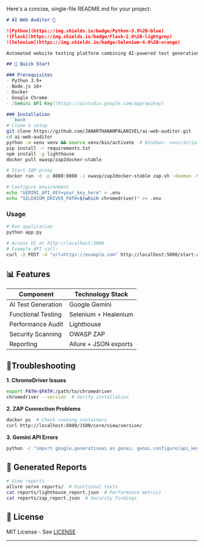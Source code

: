 Here's a concise, single-file README.md for your project:

```markdown
# AI Web Auditor 🤖

![Python](https://img.shields.io/badge/Python-3.9%2B-blue)
![Flask](https://img.shields.io/badge/Flask-2.0%2B-lightgrey)
![Selenium](https://img.shields.io/badge/Selenium-4.0%2B-orange)

Automated website testing platform combining AI-powered test generation (Google Gemini), functional testing (Selenium), performance analysis (Lighthouse), and security scanning (OWASP ZAP).

## 🚀 Quick Start

### Prerequisites
- Python 3.9+
- Node.js 16+
- Docker
- Google Chrome
- [Gemini API Key](https://aistudio.google.com/app/apikey)

### Installation
```bash
# Clone & setup
git clone https://github.com/JANARTHANANPALANIVEL/ai-web-auditor.git
cd ai-web-auditor
python -m venv venv && source venv/bin/activate  # Windows: venv\Scripts\activate
pip install -r requirements.txt
npm install -g lighthouse
docker pull owasp/zap2docker-stable

# Start ZAP proxy
docker run -d -p 8080:8080 -i owasp/zap2docker-stable zap.sh -daemon -host 0.0.0.0 -port 8080 -config api.disablekey=true

# Configure environment
echo "GEMINI_API_KEY=your_key_here" > .env
echo "SELENIUM_DRIVER_PATH=$(which chromedriver)" >> .env
```

### Usage
```bash
# Run application
python app.py

# Access UI at http://localhost:5000
# Example API call:
curl -X POST -d "url=https://example.com" http://localhost:5000/start-audit
```

## 📊 Features
| Component          | Technology Stack      |
|--------------------|-----------------------|
| AI Test Generation | Google Gemini         |
| Functional Testing | Selenium + Healenium  |
| Performance Audit  | Lighthouse            |
| Security Scanning  | OWASP ZAP             |
| Reporting          | Allure + JSON exports |



## 📍Troubleshooting
**1. ChromeDriver Issues**
```bash
export PATH=$PATH:/path/to/chromedriver
chromedriver --version  # Verify installation
```

**2. ZAP Connection Problems**
```bash
docker ps  # Check running containers
curl http://localhost:8080/JSON/core/view/version/
```

**3. Gemini API Errors**
```bash
python -c "import google.generativeai as genai; genai.configure(api_key='YOUR_KEY'); print(genai.list_models())"
```

## 📂 Generated Reports
```bash
# View reports
allure serve reports/  # Functional tests
cat reports/lighthouse_report.json  # Performance metrics
cat reports/zap_report.json  # Security findings
```

## 📜 License
MIT License - See [LICENSE](LICENSE)

---
